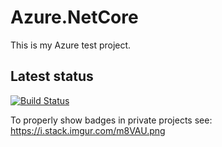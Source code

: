 # Azure.NetCore
This is my Azure test project.

## Latest status
[![Build Status](https://dev.azure.com/mwasielewski/Tests/_apis/build/status/marekwasielewski.Azure.NetCore?branchName=main)](https://dev.azure.com/mwasielewski/Tests/_build/latest?definitionId=2&branchName=main)

To properly show badges in private projects see: https://i.stack.imgur.com/m8VAU.png







